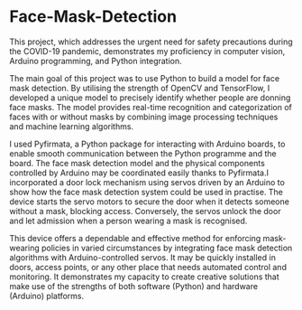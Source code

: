 # Face-Mask-Detection


This project, which addresses the urgent need for safety precautions during the COVID-19 pandemic, demonstrates my proficiency in computer vision, Arduino programming, and Python integration.

The main goal of this project was to use Python to build a model for face mask detection. By utilising the strength of OpenCV and TensorFlow, I developed a unique model to precisely identify whether people are donning face masks. The model provides real-time recognition and categorization of faces with or without masks by combining image processing techniques and machine learning algorithms.

I used Pyfirmata, a Python package for interacting with Arduino boards, to enable smooth communication between the Python programme and the board. The face mask detection model and the physical components controlled by Arduino may be coordinated easily thanks to Pyfirmata.I incorporated a door lock mechanism using servos driven by an Arduino to show how the face mask detection system could be used in practise. The device starts the servo motors to secure the door when it detects someone without a mask, blocking access. Conversely, the servos unlock the door and let admission when a person wearing a mask is recognised.

This device offers a dependable and effective method for enforcing mask-wearing policies in varied circumstances by integrating face mask detection algorithms with Arduino-controlled servos. It may be quickly installed in doors, access points, or any other place that needs automated control and monitoring. It demonstrates my capacity to create creative solutions that make use of the strengths of both software (Python) and hardware (Arduino) platforms.
